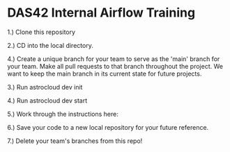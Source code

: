 # DAS42 Internal Airflow Training

1.) Clone this repository

2.) CD into the local directory. 

4.) Create a unique branch for your team to serve as the 'main' branch for your team. Make all pull requests to that branch throughout the project. We want to keep the main branch in its current state for future projects. 

3.) Run astrocloud dev init

4.) Run astrocloud dev start

5.) Work through the instructions here: 

6.) Save your code to a new local repository for your future reference. 

7.) Delete your team's branches from this repo!
